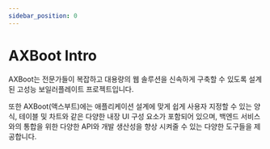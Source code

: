 ```yaml
---
sidebar_position: 0
---
```


# AXBoot Intro

AXBoot는 전문가들이 복잡하고 대용량의 웹 솔루션을 신속하게 구축할 수 있도록 설계된 고성능 보일러플레이트 프로젝트입니다.

또한 AXBoot(액스부트)에는 애플리케이션 설계에 맞게 쉽게 사용자 지정할 수 있는 양식, 테이블 및 차트와 같은 다양한 내장 UI 구성 요소가 포함되어 있으며, 백엔드 서비스와의 통합을 위한 다양한 API와 개발 생산성을 향상 시켜줄 수 있는 다양한 도구들을 제공합니다.


